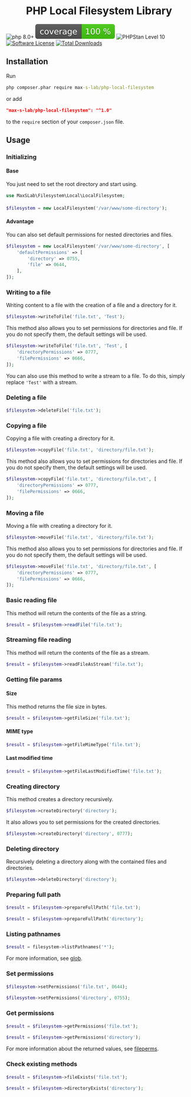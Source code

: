 <h1 align="center">
  PHP Local Filesystem Library
</h1>

![php 8.0+](https://img.shields.io/badge/php-min%208.0.0-blue.svg)
![Code Coverage Badge](./tests/coverage/badge.svg)
![PHPStan Level 10](https://img.shields.io/badge/PHPStan-level%2010-brightgreen)
[![Software License](https://img.shields.io/badge/license-MIT-brightgreen.svg)](https://github.com/max-s-lab/php-local-filesystem/blob/master/LICENSE)
[![Total Downloads](https://img.shields.io/packagist/dt/max-s-lab/php-local-filesystem.svg)](https://packagist.org/packages/max-s-lab/php-local-filesystem)

## Installation

Run

```cmd
php composer.phar require max-s-lab/php-local-filesystem
```

or add

```json
"max-s-lab/php-local-filesystem": "^1.0"
```

to the `require` section of your `composer.json` file.

## Usage

### Initializing

#### Base

You just need to set the root directory and start using.

```php
use MaxSLab\Filesystem\Local\LocalFilesystem;

$filesystem = new LocalFilesystem('/var/www/some-directory');
```

#### Advantage

You can also set default permissions for nested directories and files.

```php
$filesystem = new LocalFilesystem('/var/www/some-directory', [
    'defaultPermissions' => [
        'directory' => 0755,
        'file' => 0644,
    ],
]);
```

### Writing to a file

Writing content to a file with the creation of a file and a directory for it.

```php
$filesystem->writeToFile('file.txt', 'Test');
```

This method also allows you to set permissions for directories and file.
If you do not specify them, the default settings will be used.

```php
$filesystem->writeToFile('file.txt', 'Test', [
    'directoryPermissions' => 0777,
    'filePermissions' => 0666,
]);
```

You can also use this method to write a stream to a file.
To do this, simply replace `'Test'` with a stream.

### Deleting a file

```php
$filesystem->deleteFile('file.txt');
```

### Copying a file

Copying a file with creating a directory for it.

```php
$filesystem->copyFile('file.txt', 'directory/file.txt');
```

This method also allows you to set permissions for directories and file.
If you do not specify them, the default settings will be used.

```php
$filesystem->copyFile('file.txt', 'directory/file.txt', [
    'directoryPermissions' => 0777,
    'filePermissions' => 0666,
]);
```

### Moving a file

Moving a file with creating a directory for it.

```php
$filesystem->moveFile('file.txt', 'directory/file.txt');
```

This method also allows you to set permissions for directories and file.
If you do not specify them, the default settings will be used.

```php
$filesystem->moveFile('file.txt', 'directory/file.txt', [
    'directoryPermissions' => 0777,
    'filePermissions' => 0666,
]);
```

### Basic reading file

This method will return the contents of the file as a string.

```php
$result = $filesystem->readFile('file.txt');
```

### Streaming file reading

This method will return the contents of the file as a stream.

```php
$result = $filesystem->readFileAsStream('file.txt');
```

### Getting file params

#### Size

This method returns the file size in bytes.

```php
$result = $filesystem->getFileSize('file.txt');
```

#### MIME type

```php
$result = $filesystem->getFileMimeType('file.txt');
```

#### Last modified time

```php
$result = $filesystem->getFileLastModifiedTime('file.txt');
```

### Creating directory

This method creates a directory recursively.

```php
$filesystem->createDirectory('directory');
```

It also allows you to set permissions for the created directories.

```php
$filesystem->createDirectory('directory', 0777);
```

### Deleting directory

Recursively deleting a directory along with the contained files and directories.

```php
$filesystem->deleteDirectory('directory');
```

### Preparing full path

```php
$result = $filesystem->prepareFullPath('file.txt');
```

```php
$result = $filesystem->prepareFullPath('directory');
```

### Listing pathnames

```php
$result = filesystem->listPathnames('*');
```

For more information, see [glob](https://www.php.net/manual/ru/function.glob.php).

### Set permissions

```php
$filesystem->setPermissions('file.txt', 0644);
```

```php
$filesystem->setPermissions('directory', 0755);
```

### Get permissions

```php
$result = $filesystem->getPermissions('file.txt');
```

```php
$result = $filesystem->getPermissions('directory');
```

For more information about the returned values, see [fileperms](https://www.php.net/manual/ru/function.fileperms.php).

### Check existing methods

```php
$result = $filesystem->fileExists('file.txt');
```

```php
$result = $filesystem->directoryExists('directory');
```
